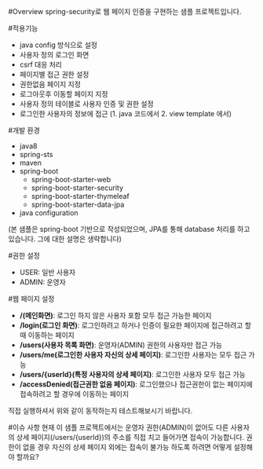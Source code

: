 #Overview
spring-security로 웹 페이지 인증을 구현하는 샘플 프로젝트입니다.

#적용기능
* java config 방식으로 설정
* 사용자 정의 로그인 화면
* csrf 대응 처리
* 페이지별 접근 권한 설정
* 권한없음 페이지 지정
* 로그아웃후 이동할 페이지 지정
* 사용자 정의 테이블로 사용자 인증 및 권한 설정
* 로그인한 사용자의 정보에 접근 (1. java 코드에서 2. view template 에서)

#개발 환경
- java8
- spring-sts
- maven
- spring-boot
  - spring-boot-starter-web
  - spring-boot-starter-security
  - spring-boot-starter-thymeleaf
  - spring-boot-starter-data-jpa
- java configuration

(본 샘플은 spring-boot 기반으로 작성되었으며, JPA를 통해 database 처리를 하고 있습니다. 그에 대한 설명은 생략합니다)


#권한 설정
* USER: 일반 사용자
* ADMIN: 운영자


#웹 페이지 설정
* **/(메인화면)**: 로그인 하지 않은 사용자 포함 모두 접근 가능한 페이지
* **/login(로그인 화면)**: 로그인하려고 하거나 인증이 필요한 페이지에 접근하려고 할때 이동하는 페이지
* **/users(사용자 목록 화면)**: 운영자(ADMIN) 권한의 사용자만 접근 가능
* **/users/me(로그인한 사용자 자신의 상세 페이지)**: 로그인한 사용자는 모두 접근 가능
* **/users/{userId}(특정 사용자의 상세 페이지)**: 로그인한 사용자 모두 접근 가능
* **/accessDenied(접근권한 없음 페이지)**: 로그인했으나 접근권한이 없는 페이지에 접속하려고 할 경우에 이동하는 페이지

직접 실행하셔서 위와 같이 동작하는지 테스트해보시기 바랍니다.


#이슈 사항
현재 이 샘플 프로젝트에서는
운영자 권한(ADMIN)이 없어도 다른 사용자의 상세 페이지(/users/{userId})의 주소를 직접 치고 들어가면 접속이 가능합니다.
권한이 없을 경우 자신의 상세 페이지 외에는 접속이 불가능 하도록 하려면 어떻게 설정해야 할까요? 
